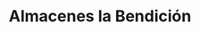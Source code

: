 ---
title: "Almacenes la Bendición"
url: /san-jose-de-ocoa/almacenes-la-bendicion/
shop: Supermarkt
---